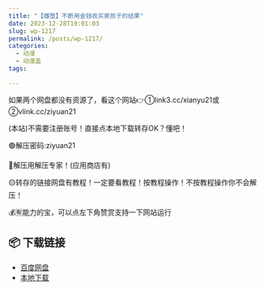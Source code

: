 ```yaml
---
title: "【雌堕】不断用金钱收买男孩子的结果"
date: 2023-12-28T19:01:03
slug: wp-1217
permalink: /posts/wp-1217/
categories:
  - 动漫
  - 动漫盖
tags:

---
```


如果两个网盘都没有资源了，看这个网站👉①link3.cc/xianyu21或②vlink.cc/ziyuan21

(本站)不需要注册账号！直接点本地下载转存OK？懂吧！

🟢解压密码:ziyuan21

🔵解压用解压专家！(应用商店有)

🟡转存的链接网盘有教程！一定要看教程！按教程操作！不按教程操作你不会解压！

💰🈶能力的宝，可以点左下角赞赏支持一下网站运行

## 📦 下载链接
- [百度网盘](https://blziyuan21.com/pay-download/1217?key=dc577de8a8&down_id=0)
- [本地下载](https://blziyuan21.com/pay-download/1217?key=dc577de8a8&down_id=1)

